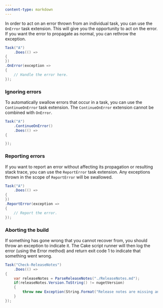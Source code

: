 ```yaml
---
content-type: markdown
---
```


In order to act on an error thrown from an individual task, you can use the `OnError` task extension. This will give you the opportunity to act on the error. If you want the error to propagate as normal, you can rethrow the exception.

```csharp
Task("A")
    .Does(() =>
{
})
.OnError(exception =>
{
    // Handle the error here.
});
```

### Ignoring errors

To automatically swallow errors that occur in a task, you can use the `ContinueOnError` task extension. The `ContinueOnError` extension cannot be combined with `OnError`.

```csharp
Task("A")
    .ContinueOnError()
    .Does(() =>
{

});
```

### Reporting errors

If you want to report an error without affecting its propagation or resulting stack trace, you can use the `ReportError` task extension. Any exceptions thrown in the scope of `ReportError` will be swallowed.

```csharp
Task("A")
    .Does(() =>
{
})
.ReportError(exception =>
{  
    // Report the error.
});
```

### Aborting the build

If something has gone wrong that you cannot recover from, you should throw an exception to indicate it. The Cake script runner will then log the error (using the Error method) and return exit code 1 to indicate that something went wrong.

```csharp
Task("Check-ReleaseNotes")
    .Does(() =>
{
    var releaseNotes = ParseReleaseNotes("./ReleaseNotes.md");
    if(releaseNotes.Version.ToString() != nugetVersion)
    {
        throw new Exception(String.Format("Release notes are missing an entry for v{0}. Latest release notes are for v{1}", nugetVersion, releaseNotes.Version));   
    }
});
```
